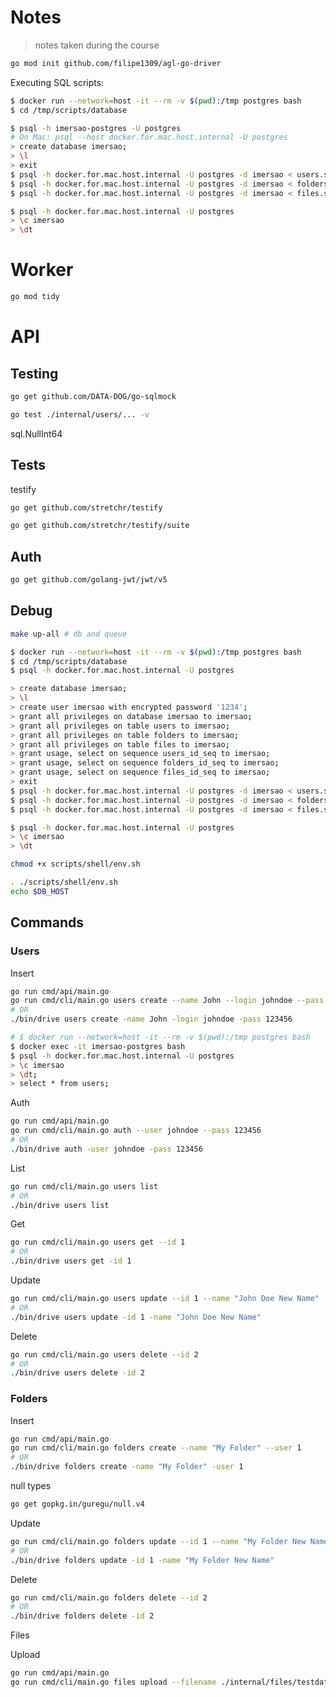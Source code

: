 # Notes

> notes taken during the course

```sh
go mod init github.com/filipe1309/agl-go-driver
```

Executing SQL scripts:

```bash
$ docker run --network=host -it --rm -v $(pwd):/tmp postgres bash
$ cd /tmp/scripts/database
```

```bash
$ psql -h imersao-postgres -U postgres
# On Mac: psql --host docker.for.mac.host.internal -U postgres
> create database imersao;
> \l
> exit
$ psql -h docker.for.mac.host.internal -U postgres -d imersao < users.sql
$ psql -h docker.for.mac.host.internal -U postgres -d imersao < folders.sql
$ psql -h docker.for.mac.host.internal -U postgres -d imersao < files.sql

$ psql -h docker.for.mac.host.internal -U postgres
> \c imersao
> \dt
```

# Worker

```bash
go mod tidy
```

# API

## Testing

```bash
go get github.com/DATA-DOG/go-sqlmock
```

```bash
go test ./internal/users/... -v
```

sql.NullInt64

## Tests

testify

```bash
go get github.com/stretchr/testify
```

```bash
go get github.com/stretchr/testify/suite
```


## Auth

```bash
go get github.com/golang-jwt/jwt/v5
```

## Debug

```bash
make up-all # db and queue
```

```bash
$ docker run --network=host -it --rm -v $(pwd):/tmp postgres bash
$ cd /tmp/scripts/database
$ psql -h docker.for.mac.host.internal -U postgres

> create database imersao;
> \l
> create user imersao with encrypted password '1234';
> grant all privileges on database imersao to imersao;
> grant all privileges on table users to imersao;
> grant all privileges on table folders to imersao;
> grant all privileges on table files to imersao;
> grant usage, select on sequence users_id_seq to imersao;
> grant usage, select on sequence folders_id_seq to imersao;
> grant usage, select on sequence files_id_seq to imersao;
> exit
$ psql -h docker.for.mac.host.internal -U postgres -d imersao < users.sql
$ psql -h docker.for.mac.host.internal -U postgres -d imersao < folders.sql
$ psql -h docker.for.mac.host.internal -U postgres -d imersao < files.sql

$ psql -h docker.for.mac.host.internal -U postgres
> \c imersao
> \dt
```

```bash
chmod +x scripts/shell/env.sh
```

```bash
. ./scripts/shell/env.sh
echo $DB_HOST
```

## Commands

### Users

Insert

```bash
go run cmd/api/main.go
go run cmd/cli/main.go users create --name John --login johndoe --pass 123456
# OR
./bin/drive users create -name John -login johndoe -pass 123456
```

```bash
# $ docker run --network=host -it --rm -v $(pwd):/tmp postgres bash
$ docker exec -it imersao-postgres bash
$ psql -h docker.for.mac.host.internal -U postgres
> \c imersao
> \dt;
> select * from users;
````


Auth

```bash
go run cmd/api/main.go
go run cmd/cli/main.go auth --user johndoe --pass 123456
# OR
./bin/drive auth -user johndoe -pass 123456
```

List

```bash
go run cmd/cli/main.go users list
# OR
./bin/drive users list
```

Get

```bash
go run cmd/cli/main.go users get --id 1
# OR
./bin/drive users get -id 1
```

Update

```bash
go run cmd/cli/main.go users update --id 1 --name "John Doe New Name"
# OR
./bin/drive users update -id 1 -name "John Doe New Name"
```

Delete

```bash
go run cmd/cli/main.go users delete --id 2
# OR
./bin/drive users delete -id 2
```

### Folders

Insert

```bash
go run cmd/api/main.go
go run cmd/cli/main.go folders create --name "My Folder" --user 1
# OR
./bin/drive folders create -name "My Folder" -user 1
```

null types
```bash
go get gopkg.in/guregu/null.v4
```

Update

```bash
go run cmd/cli/main.go folders update --id 1 --name "My Folder New Name"
# OR
./bin/drive folders update -id 1 -name "My Folder New Name"
```

Delete

```bash
go run cmd/cli/main.go folders delete --id 2
# OR
./bin/drive folders delete -id 2
```

Files

Upload

```bash
go run cmd/api/main.go
go run cmd/cli/main.go files upload --filename ./internal/files/testdata/test-image-1.jpg
